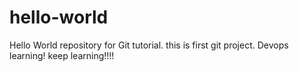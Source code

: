 # hello-world
Hello World repository for Git tutorial. this is first git project. Devops learning! keep learning!!!!
